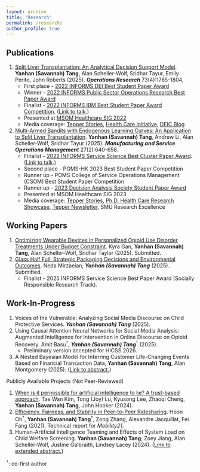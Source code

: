 ```yaml
---
layout: archive
title: "Research"
permalink: /research/
author_profile: true
---
```


## Publications

1. [Split Liver Transplantation: An Analytical Decision Support Model](https://papers.ssrn.com/sol3/papers.cfm?abstract_id=3877523). __Yanhan (Savannah) Tang__, Alan Scheller-Wolf, Sridhar Tayur, Emily Perito, John Roberts (2025). ___Operations Research___ 73(4):1785-1804.
   * First place - [2022 INFORMS DEI Best Student Paper Award](https://connect.informs.org/diversity/student-paper-award)
   * Winner - [2022 INFORMS Public Sector Operations Research Best Paper Award](https://www.informs.org/Recognizing-Excellence/Community-Prizes/Public-Sector-O.R/Public-Sector-Operations-Research-Best-Paper-Award)
   * Finalist - [2022 INFORMS IBM Best Student Paper Award Competition](https://www.informs.org/Recognizing-Excellence/Award-Recipients/Yanhan-Savannah-Tang). ([Link to talk](https://www.youtube.com/watch?v=3QSfzrrAWQs).)
   * Presented at [MSOM Healthcare SIG 2022](https://www.msom-2022.com/SIG/)
   * Media coverage: [Tepper Stories](https://www.cmu.edu/tepper/news/stories/2022/december/informs-awards.html), [Health Care Initiative](https://www.cmu.edu/tepper/faculty-and-research/initiatives/health-care-initiative/organ-donation.html), [DEIC Blog](https://connect.informs.org/diversity/diversity-blog/increased-use-of-split-liver-transplantation)
1. [Multi-Armed Bandits with Endogenous Learning Curves: An Application to Split Liver Transplantation](../files/Tang_jmp_MAB_0705.pdf). __Yanhan (Savannah) Tang__, Andrew Li, Alan Scheller-Wolf, Sridhar Tayur (2025). ___Manufacturing and Service Operations Management___ 27(2):640-658.
   * Finalist - [2022 INFORMS Service Science Best Cluster Paper Award](https://www.informs.org/Recognizing-Excellence/Award-Recipients/Yanhan-Savannah-Tang). ([Link to talk](https://www.youtube.com/watch?v=L4iCJBMfN6s&list=PLuvtfhwcPzCRQmCfFmJbgbRK2PuzvDpXo&index=11).)
   * Second place - POMS-HK 2023 Best Student Paper Competition
   * Runner up - POMS College of Service Operations Management (CSOM) Best Student Paper Competition
   * Runner up - [2023 Decision Analysis Society Student Paper Award](https://connect.informs.org/das/awards/das-student-paper-award)
   * Presented at MSOM Healthcare SIG 2023
   * Media coverage: [Tepper Stories](https://www.cmu.edu/tepper/news/stories/2023/january/research-summary.html), [Ph.D. Health Care Research Showcase](https://www.cmu.edu/tepper/faculty-and-research/initiatives/health-care-initiative/education/research.html), [Tepper Newsletter](https://www.cmu.edu/tepper/news/stories/2025/march/increased-use-of-split-liver-transplantation-can-bring-more-equitable-fairer-outcomes-for-patients.html?utm_campaign=2025-03-20+Piper&utm_source=research&utm_medium=all&utm_content=res_med_0&utm_term=tepper_0&utm_id=split+liver+transplantation+can+bring+about+more+equitable+outcomes), SMU Research Excellence

## Working Papers

1. [Optimizing Wearable Devices in Personalized Opioid Use Disorder Treatments Under Budget Constraint](https://papers.ssrn.com/sol3/papers.cfm?abstract_id=3389539). Kyra Gan, __Yanhan (Savannah) Tang__, Alan Scheller-Wolf, Sridhar Taylor (2025). Submitted.
1. [Glass Half Full: Strategic Packaging Decisions and Environmental Outcomes](https://papers.ssrn.com/sol3/papers.cfm?abstract_id=5289741#). Neda Mirzaeian, ___Yanhan (Savannah) Tang___ (2025). Submitted.
   * Finalist - 2025 INFORMS Service Science Best Paper Award (Socially Responsible Research Track).

## Work-In-Progress

1. Voices of the Vulnerable: Analyzing Social Media Discourse on Child Protective Services. ___Yanhan (Savannah) Tang___ (2025).
1. Using Causal Attention Neural Networks for Social Media Analysis: Augmented Intelligence for Intervention in Online Discourse on Opioid Recovery. Amit Basu<sup>&dagger;</sup>, ___Yanhan (Savannah) Tang___<sup>&dagger;</sup> (2025).
   * Preliminary version accepted for HICSS 2026.
1. A Nested Bayesian Model for Inferring Customer Life-Changing Events Based on Financial Transaction Data, __Yanhan (Savannah) Tang__, Alan Montgomery (2025). ([Link to abstract.](../files/abstract_pnc.pdf))

Publicly Available Projects (Not Peer-Reviewed)

1. [When is it permissible for artificial intelligence to lie? A trust-based approach](https://arxiv.org/abs/2103.05434). Tae Wan Kim, Tong (Joy) Lu, Kyusong Lee, Zhaoqi Cheng, __Yanhan (Savannah) Tang__, John Hooker (2024). 
1. [Efficiency, Fairness, and Stability in Peer-to-Peer Ridesharing](https://arxiv.org/abs/2110.01152). Hoon Oh<sup>&dagger;</sup>, __Yanhan (Savannah) Tang__<sup>&dagger;</sup>, Zong Zhang, Alexandre Jacquillat, Fei Fang (2021). Technical report for *Mobility21*.
1. Human-Artificial Intelligence Teaming and Effects of System Load on Child Welfare Screening. __Yanhan (Savannah) Tang__, Zoey Jiang, Alan Scheller-Wolf, Justine Galbraith, Lindsey Lacey (2024). ([Link to extended abstract.](../files/abstract_CYF.pdf))

<sup>&dagger;</sup>: co-first author
